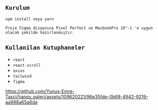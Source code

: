 ## `Kurulum`

```
npm install veya yarn
```
```
Proje Figma dizaynına Pixel Perfect ve MacbookPro 16"-1 'e uygun olacak şekilde hazırlanmıştır.
```
## `Kullanilan Kutuphaneler`

- `react`
- `react-scroll`
- `axios`
- `tailwind`
- `figma`

https://github.com/Yunus-Emre-Tasci/happy_galeri/assets/109620221/96e35fde-0b68-4942-9219-aa998a65a6da

